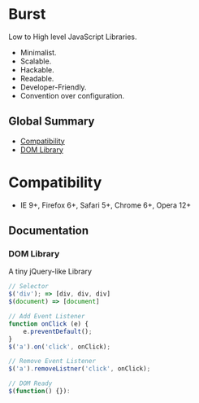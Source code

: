 # Burst

Low to High level JavaScript Libraries.

* Minimalist.
* Scalable.
* Hackable.
* Readable.
* Developer-Friendly.
* Convention over configuration.

## Global Summary

* [Compatibility](#compatibility)
* [DOM Library](#dom-library)


# Compatibility

* IE 9+, Firefox 6+, Safari 5+, Chrome 6+, Opera 12+


## Documentation

### DOM Library

A tiny jQuery-like Library

```javascript
// Selector
$('div'); => [div, div, div]
$(document) => [document]

// Add Event Listener
function onClick (e) {
    e.preventDefault();
}
$('a').on('click', onClick);

// Remove Event Listener
$('a').removeListner('click', onClick);

// DOM Ready
$(function() {}):
```

